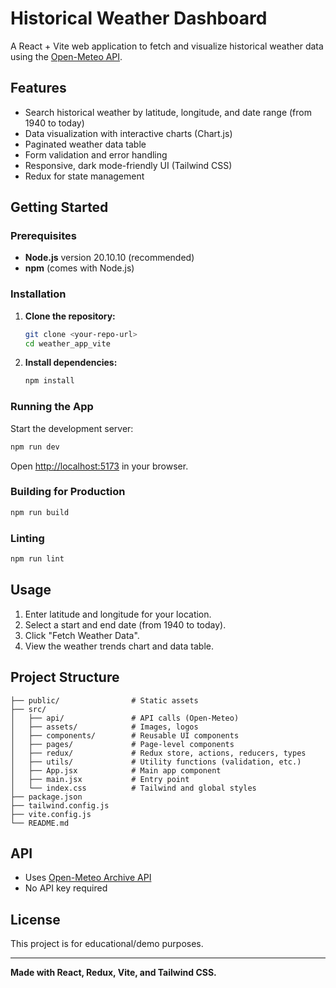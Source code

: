 # Historical Weather Dashboard

A React + Vite web application to fetch and visualize historical weather data using the [Open-Meteo API](https://open-meteo.com/).

## Features

- Search historical weather by latitude, longitude, and date range (from 1940 to today)
- Data visualization with interactive charts (Chart.js)
- Paginated weather data table
- Form validation and error handling
- Responsive, dark mode-friendly UI (Tailwind CSS)
- Redux for state management

## Getting Started

### Prerequisites

- **Node.js** version 20.10.10 (recommended)
- **npm** (comes with Node.js)

### Installation

1. **Clone the repository:**
   ```sh
   git clone <your-repo-url>
   cd weather_app_vite
   ```

2. **Install dependencies:**
   ```sh
   npm install
   ```

### Running the App

Start the development server:
```sh
npm run dev
```
Open [http://localhost:5173](http://localhost:5173) in your browser.

### Building for Production

```sh
npm run build
```

### Linting

```sh
npm run lint
```

## Usage

1. Enter latitude and longitude for your location.
2. Select a start and end date (from 1940 to today).
3. Click "Fetch Weather Data".
4. View the weather trends chart and data table.

## Project Structure

```
├── public/                # Static assets
├── src/
│   ├── api/               # API calls (Open-Meteo)
│   ├── assets/            # Images, logos
│   ├── components/        # Reusable UI components
│   ├── pages/             # Page-level components
│   ├── redux/             # Redux store, actions, reducers, types
│   ├── utils/             # Utility functions (validation, etc.)
│   ├── App.jsx            # Main app component
│   ├── main.jsx           # Entry point
│   └── index.css          # Tailwind and global styles
├── package.json
├── tailwind.config.js
├── vite.config.js
└── README.md
```

## API

- Uses [Open-Meteo Archive API](https://open-meteo.com/en/docs/historical-weather-api)
- No API key required

## License

This project is for educational/demo purposes.

---

**Made with React, Redux, Vite, and Tailwind CSS.**